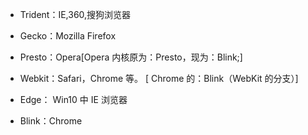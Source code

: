 <!-- 2020-10-27 -->

- Trident：IE,360,搜狗浏览器

- Gecko：Mozilla Firefox

- Presto：Opera[Opera 内核原为：Presto，现为：Blink;]

- Webkit：Safari，Chrome 等。 [ Chrome 的：Blink（WebKit 的分支）]

- Edge： Win10 中 IE 浏览器

- Blink：Chrome
